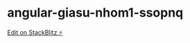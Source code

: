 # angular-giasu-nhom1-ssopnq

[Edit on StackBlitz ⚡️](https://stackblitz.com/edit/angular-giasu-nhom1-ssopnq)